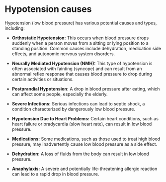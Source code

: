 # Hypotension causes

Hypotension (low blood pressure) has various potential causes and types, including:

* **Orthostatic Hypotension:** This occurs when blood pressure drops suddenly when a person moves from a sitting or lying position to a standing position. Common causes include dehydration, medication side effects, and autonomic nervous system disorders.

* **Neurally Mediated Hypotension (NMH):** This type of hypotension is often associated with fainting (syncope) and can result from an abnormal reflex response that causes blood pressure to drop during certain activities or situations.

* **Postprandial Hypotension:** A drop in blood pressure after eating, which can affect some people, especially the elderly.

* **Severe Infections:** Serious infections can lead to septic shock, a condition characterized by dangerously low blood pressure.

* **Hypotension Due to Heart Problems:** Certain heart conditions, such as heart failure or bradycardia (slow heart rate), can result in low blood pressure.

* **Medications:** Some medications, such as those used to treat high blood pressure, may inadvertently cause low blood pressure as a side effect.

* **Dehydration:** A loss of fluids from the body can result in low blood pressure.

* **Anaphylaxis:** A severe and potentially life-threatening allergic reaction can lead to a rapid drop in blood pressure.
